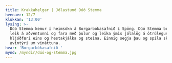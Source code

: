 ```yaml
---
title: Krakkahelgar | Jólastund Dúó Stemma
hvenaer: 12/7
klukkan: '13:00'
lysing: >-
  Dúó Stemma kemur í heimsókn á Borgarbókasafnið í Spöng. Dúó Stemma bregða á
  leik á aðventunni og fara með þulur og leika ýmis jólalög á ótrúlegustu
  hljóðfæri eins og hestakjálka og steina. Einnig segja þau og spila skemmtilegt
  ævintýri um vináttuna. 
hvar: 'Borgarbókasafnið '
mynd: /myndir/dúó-og-stemma.jpg
---
```


